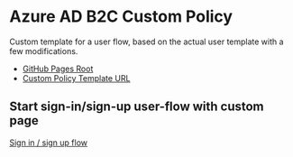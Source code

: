 # Azure AD B2C Custom Policy

Custom template for a user flow, based on the actual user template with a few modifications.

- [GitHub Pages Root](https://alexeystrakh.github.io/azure-ad-b2c-custom-policy)
- [Custom Policy Template URL](https://alexeystrakh.github.io/azure-ad-b2c-custom-policy/custom-policy.cshtml)

## Start sign-in/sign-up user-flow with custom page

[Sign in / sign up flow](https://alstrakh.b2clogin.com/alstrakh.onmicrosoft.com/oauth2/v2.0/authorize?p=B2C_1_alstrakh-signinsignup-userflow&client_id=0923f0be-5f7a-4296-a572-e5b370d31782&nonce=defaultNonce&redirect_uri=https%3A%2F%2Fjwt.ms&scope=openid&response_type=id_token&prompt=login)
